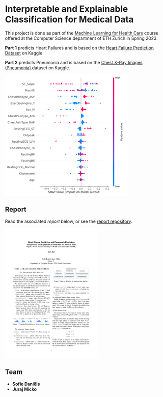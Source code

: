 # Interpretable and Explainable Classification for Medical Data

This project is done as part of the [Machine Learning for Health Care](https://www.vorlesungen.ethz.ch/Vorlesungsverzeichnis/lerneinheit.view?semkez=2023S&ansicht=ALLE&lerneinheitId=168689&lang=en) course offered at the Computer Science department of ETH Zurich in Spring 2023.

**Part 1** predicts Heart Failures and is based on the [Heart Failure Prediction Dataset](https://www.kaggle.com/datasets/fedesoriano/heart-failure-prediction) on Kaggle.

**Part 2** predicts Pneumonia and is based on the [Chest X-Ray Images (Pneumonia)
](https://www.kaggle.com/datasets/paultimothymooney/chest-xray-pneumonia) dataset on Kaggle.

<img src="https://github.com/jjurm/interpretable-explainable-ai/raw/master/assets/shap_beeswarm.png" width="400" height="395" />

## Report

Read the associated *report* below, or see the [report repository](https://github.com/jjurm/interpretable-explainable-ai-report).

<a href="https://github.com/jjurm/interpretable-explainable-ai/blob/master/report.pdf" target="_blank"><img src="https://github.com/jjurm/interpretable-explainable-ai/raw/master/assets/report-01.png" width="300" height="424" /></a>

## Team

- **Sofie Daniëls**
- **Juraj Micko**
